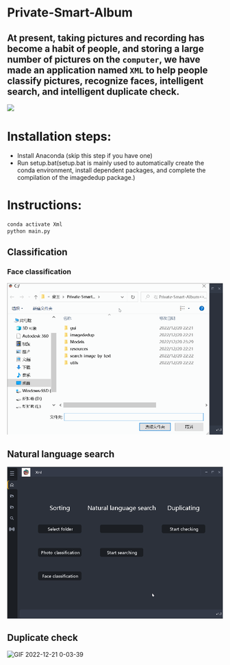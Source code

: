  Private-Smart-Album
 =
At present, taking pictures and recording has become a habit of people, and storing a large number of pictures on the `computer`, 
we have made an application named `XML` to help people classify pictures, recognize faces, intelligent search, and intelligent duplicate check.
-
![](https://hips.hearstapps.com/hmg-prod.s3.amazonaws.com/images/man-photographing-new-york-skyline-with-smartphone-royalty-free-image-1597229861.jpg?crop=1.00xw:0.748xh;0,0.205xh&resize=980:*)
# Installation steps:
* Install Anaconda (skip this step if you have one)<br>
* Run setup.bat(setup.bat is mainly used to automatically create the conda environment, install dependent packages, and complete the compilation of the imagededup package.)
# Instructions:
    conda activate Xml
    python main.py
    
    
## Classification
### Face classification
![image](https://github.com/Seandaytoy1005/Private-Smart-Album/blob/main/facesort.gif)
## Natural language search
![image](https://github.com/Seandaytoy1005/Private-Smart-Album/blob/main/search.gif)
## Duplicate check
![GIF 2022-12-21 0-03-39](https://user-images.githubusercontent.com/103398011/208713193-659b3ea8-ad1e-4533-a406-cb1dc17ec688.gif)

